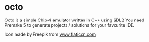 # octo

Octo is a simple Chip-8 emulator written in C++ using SDL2
You need Premake 5 to generate projects / solutions for your favourite IDE.

Icon made by Freepik from www.flaticon.com
